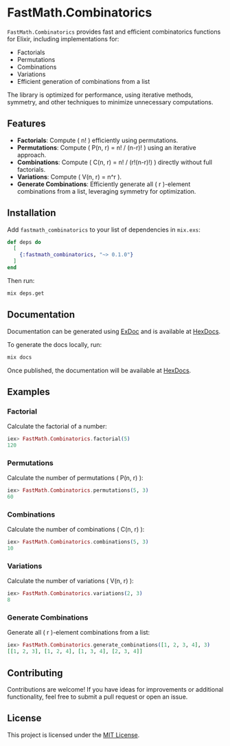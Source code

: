 # FastMath.Combinatorics

`FastMath.Combinatorics` provides fast and efficient combinatorics functions for Elixir, including implementations for:

- Factorials
- Permutations
- Combinations
- Variations
- Efficient generation of combinations from a list

The library is optimized for performance, using iterative methods, symmetry, and other techniques to minimize unnecessary computations.

## Features

- **Factorials**: Compute \( n! \) efficiently using permutations.
- **Permutations**: Compute \( P(n, r) = n! / (n-r)! \) using an iterative approach.
- **Combinations**: Compute \( C(n, r) = n! / (r!(n-r)!) \) directly without full factorials.
- **Variations**: Compute \( V(n, r) = n^r \).
- **Generate Combinations**: Efficiently generate all \( r \)-element combinations from a list, leveraging symmetry for optimization.

## Installation

Add `fastmath_combinatorics` to your list of dependencies in `mix.exs`:

```elixir
def deps do
  [
    {:fastmath_combinatorics, "~> 0.1.0"}
  ]
end
```

Then run:

```bash
mix deps.get
```

## Documentation

Documentation can be generated using [ExDoc](https://github.com/elixir-lang/ex_doc) and is available at [HexDocs](https://hexdocs.pm).

To generate the docs locally, run:

```bash
mix docs
```

Once published, the documentation will be available at [HexDocs](https://hexdocs.pm/fastmath_combinatorics).

## Examples

### Factorial
Calculate the factorial of a number:
```elixir
iex> FastMath.Combinatorics.factorial(5)
120
```

### Permutations
Calculate the number of permutations \( P(n, r) \):
```elixir
iex> FastMath.Combinatorics.permutations(5, 3)
60
```

### Combinations
Calculate the number of combinations \( C(n, r) \):
```elixir
iex> FastMath.Combinatorics.combinations(5, 3)
10
```

### Variations
Calculate the number of variations \( V(n, r) \):
```elixir
iex> FastMath.Combinatorics.variations(2, 3)
8
```

### Generate Combinations
Generate all \( r \)-element combinations from a list:
```elixir
iex> FastMath.Combinatorics.generate_combinations([1, 2, 3, 4], 3)
[[1, 2, 3], [1, 2, 4], [1, 3, 4], [2, 3, 4]]
```

## Contributing

Contributions are welcome! If you have ideas for improvements or additional functionality, feel free to submit a pull request or open an issue.

## License

This project is licensed under the [MIT License](LICENSE).
